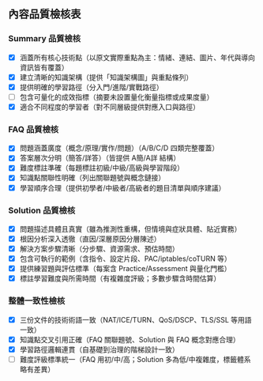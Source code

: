 ## 內容品質檢核表

### Summary 品質檢核
- [x] 涵蓋所有核心技術點（以原文實際重點為主：情緒、連結、圖片、年代與導向資訊皆有覆蓋）
- [x] 建立清晰的知識架構（提供「知識架構圖」與重點條列）
- [x] 提供明確的學習路徑（分入門/進階/實戰路徑）
- [ ] 包含可量化的成效指標（摘要未設置量化衡量指標或成果度量）
- [x] 適合不同程度的學習者（對不同層級提供對應入口與路徑）

### FAQ 品質檢核
- [x] 問題涵蓋廣度（概念/原理/實作/問題）（A/B/C/D 四類完整覆蓋）
- [x] 答案層次分明（簡答/詳答）（皆提供 A簡/A詳 結構）
- [x] 難度標註準確（每題標註初級/中級/高級與學習階段）
- [x] 知識點關聯性明確（列出關聯題號與概念鏈接）
- [x] 學習順序合理（提供初學者/中級者/高級者的題目清單與順序建議）

### Solution 品質檢核
- [x] 問題描述具體且真實（雖為推測性重構，但情境與症狀具體、貼近實務）
- [x] 根因分析深入透徹（直因/深層原因分層陳述）
- [x] 解決方案步驟清晰（分步驟、資源需求、預估時間）
- [x] 包含可執行的範例（含指令、設定片段、PAC/iptables/coTURN 等）
- [x] 提供練習題與評估標準（每案含 Practice/Assessment 與量化門檻）
- [x] 標註學習難度與所需時間（有複雜度評級；多數步驟含時間估算）

### 整體一致性檢核
- [x] 三份文件的技術術語一致（NAT/ICE/TURN、QoS/DSCP、TLS/SSL 等用語一致）
- [x] 知識點交叉引用正確（FAQ 關聯題號、Solution 與 FAQ 概念對應合理）
- [x] 學習路徑邏輯連貫（自基礎到治理的階梯設計一致）
- [ ] 難度評級標準統一（FAQ 用初/中/高；Solution 多為低/中複雜度，標籤體系略有差異）